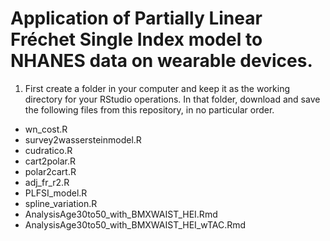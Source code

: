 # Application of Partially Linear Fréchet Single Index model to NHANES data on wearable devices.

1. First create a folder in your computer and keep it as the working directory for your RStudio operations. In that folder, download and save the following files from this repository, in no particular order. 

  - wn_cost.R
  - survey2wassersteinmodel.R
  - cudratico.R
  - cart2polar.R
  - polar2cart.R
  - adj_fr_r2.R
  - PLFSI_model.R
  - spline_variation.R
  - AnalysisAge30to50_with_BMXWAIST_HEI.Rmd
  - AnalysisAge30to50_with_BMXWAIST_HEI_wTAC.Rmd

